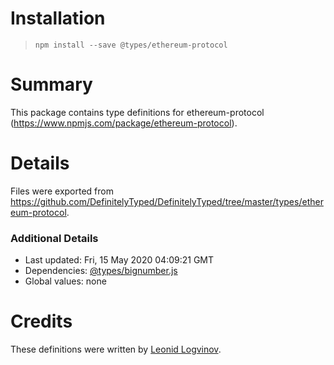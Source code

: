 # Installation
> `npm install --save @types/ethereum-protocol`

# Summary
This package contains type definitions for ethereum-protocol (https://www.npmjs.com/package/ethereum-protocol).

# Details
Files were exported from https://github.com/DefinitelyTyped/DefinitelyTyped/tree/master/types/ethereum-protocol.

### Additional Details
 * Last updated: Fri, 15 May 2020 04:09:21 GMT
 * Dependencies: [@types/bignumber.js](https://npmjs.com/package/@types/bignumber.js)
 * Global values: none

# Credits
These definitions were written by [Leonid Logvinov](https://github.com/LogvinovLeon).
